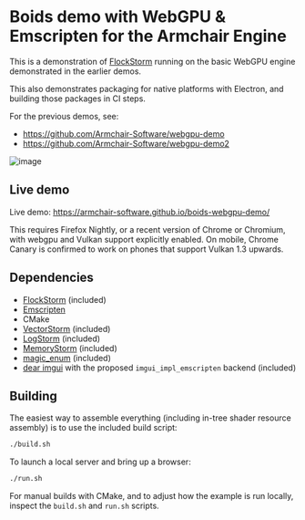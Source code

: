 # Boids demo with WebGPU & Emscripten for the Armchair Engine

This is a demonstration of [FlockStorm](https://github.com/VoxelStorm-Ltd/flockstorm) running on the basic WebGPU engine demonstrated in the earlier demos.

This also demonstrates packaging for native platforms with Electron, and building those packages in CI steps.

For the previous demos, see:
- https://github.com/Armchair-Software/webgpu-demo
- https://github.com/Armchair-Software/webgpu-demo2

![image](https://github.com/user-attachments/assets/55220585-f1f7-499b-ab94-20761f0bddfc)

## Live demo
Live demo: https://armchair-software.github.io/boids-webgpu-demo/

This requires Firefox Nightly, or a recent version of Chrome or Chromium, with webgpu and Vulkan support explicitly enabled.  On mobile, Chrome Canary is confirmed to work on phones that support Vulkan 1.3 upwards.

## Dependencies
- [FlockStorm](https://github.com/VoxelStorm-Ltd/flockstorm) (included)
- [Emscripten](https://emscripten.org/)
- CMake
- [VectorStorm](https://github.com/Armchair-Software/vectorstorm) (included)
- [LogStorm](https://github.com/VoxelStorm-Ltd/logstorm) (included)
- [MemoryStorm](https://github.com/VoxelStorm-Ltd/memorystorm) (included)
- [magic_enum](https://github.com/Neargye/magic_enum) (included)
- [dear imgui](https://github.com/ocornut/imgui) with the proposed `imgui_impl_emscripten` backend (included)

## Building
The easiest way to assemble everything (including in-tree shader resource assembly) is to use the included build script:
```sh
./build.sh
```

To launch a local server and bring up a browser:
```sh
./run.sh
```

For manual builds with CMake, and to adjust how the example is run locally, inspect the `build.sh` and `run.sh` scripts.
